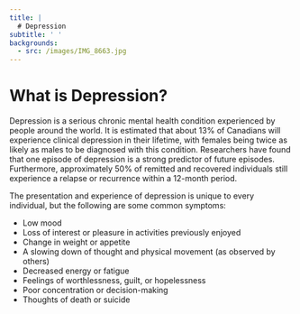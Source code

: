 ```yaml
---
title: |
  # Depression
subtitle: ' '
backgrounds:
  - src: /images/IMG_8663.jpg
---
```


# What is Depression?

Depression is a serious chronic mental health condition experienced by people around the world. It is estimated that about 13% of Canadians will experience clinical depression in their lifetime, with females being twice as likely as males to be diagnosed with this condition. Researchers have found that one episode of depression is a strong predictor of future episodes. Furthermore, approximately 50% of remitted and recovered individuals still experience a relapse or recurrence within a 12-month period.

The presentation and experience of depression is unique to every individual, but the following are some common symptoms:

- Low mood
- Loss of interest or pleasure in activities previously enjoyed
- Change in weight or appetite
- A slowing down of thought and physical movement (as observed by others)
- Decreased energy or fatigue
- Feelings of worthlessness, guilt, or hopelessness
- Poor concentration or decision-making
- Thoughts of death or suicide
